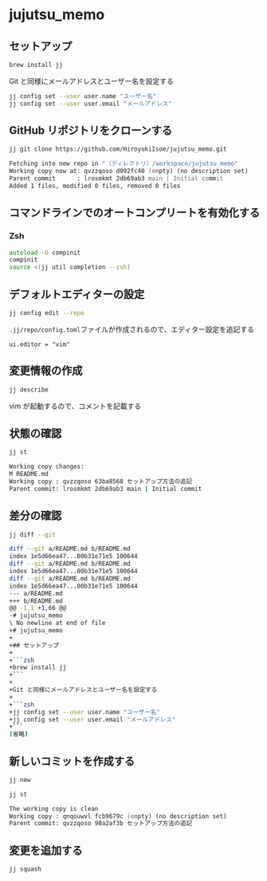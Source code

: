 # jujutsu_memo

## セットアップ

```zsh
brew install jj
```

Git と同様にメールアドレスとユーザー名を設定する

```zsh
jj config set --user user.name "ユーザー名"
jj config set --user user.email "メールアドレス"
```

## GitHub リポジトリをクローンする

```zsh
jj git clone https://github.com/HiroyukiIsoe/jujutsu_memo.git

Fetching into new repo in "（ディレクトリ）/workspace/jujutsu_memo"
Working copy now at: qvzzqoso d092fc40 (empty) (no description set)
Parent commit      : lrosmkmt 2db69ab3 main | Initial commit
Added 1 files, modified 0 files, removed 0 files
```

## コマンドラインでのオートコンプリートを有効化する

### Zsh

```zsh
autoload -U compinit
compinit
source <(jj util completion --zsh)
```

## デフォルトエディターの設定

```zsh
jj config edit --repo
```

`.jj/repo/config.toml`ファイルが作成されるので、エディター設定を追記する

```text
ui.editor = "vim"
```

## 変更情報の作成

```zsh
jj describe
```

vim が起動するので、コメントを記載する

## 状態の確認

```zsh
jj st

Working copy changes:
M README.md
Working copy : qvzzqoso 63ba8568 セットアップ方法の追記
Parent commit: lrosmkmt 2db69ab3 main | Initial commit
```

## 差分の確認

````zsh
jj diff --git

diff --git a/README.md b/README.md
index 1e5d66ea47...00b31e71e5 100644
diff --git a/README.md b/README.md
index 1e5d66ea47...00b31e71e5 100644
diff --git a/README.md b/README.md
index 1e5d66ea47...00b31e71e5 100644
--- a/README.md
+++ b/README.md
@@ -1,1 +1,66 @@
-# jujutsu_memo
\ No newline at end of file
+# jujutsu_memo
+
+## セットアップ
+
+```zsh
+brew install jj
+```
+
+Git と同様にメールアドレスとユーザー名を設定する
+
+```zsh
+jj config set --user user.name "ユーザー名"
+jj config set --user user.email "メールアドレス"
+```
(省略)
````

## 新しいコミットを作成する

```zsh
jj new
```

```zsh
jj st

The working copy is clean
Working copy : qnqouwvl fcb9679c (empty) (no description set)
Parent commit: qvzzqoso 90a2af3b セットアップ方法の追記
```

## 変更を追加する

```zsh
jj squash
```
